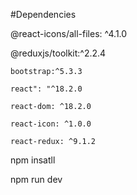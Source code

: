 #Dependencies
  
  @react-icons/all-files: ^4.1.0
  
  @reduxjs/toolkit:^2.2.4
  
    bootstrap:^5.3.3
    
    react": "^18.2.0
    
    react-dom: ^18.2.0
    
    react-icon: ^1.0.0
    
    react-redux: ^9.1.2

npm insatll

npm run dev
